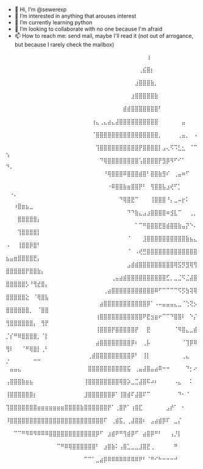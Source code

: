 - 👋 Hi, I’m @sewerexp
- 👀 I’m interested in anything that arouses interest
- 🌱 I’m currently learning python
- 💞️ I’m looking to collaborate with no one because I'm afraid
- 📫 How to reach me: send mail, maybe I'll read it (not out of arrogance, but because I rarely check the mailbox)

  
⠀⠀⠀⠀⠀⠀⠀⠀⠀⠀⠀⠀⠀⠀⠀⠀⠀⠀⠀⠀⠀⠀⠀⠀⠀⠀⠀⠀⠀⠀⠀⠀⠀⠀⠀⠀⢰⠀⠀⠀⠀⠀⠀⠀⠀⠀⠀⠀⠀⠀⠀⠀⠀⠀⠀⠀⠀⠀⠀⠀
⠀⠀⠀⠀⠀⠀⠀⠀⠀⠀⠀⠀⠀⠀⠀⠀⠀⠀⠀⠀⠀⠀⠀⠀⠀⠀⠀⠀⠀⠀⠀⠀⠀⠀⢀⣮⣿⡆⠀⠀⠀⠀⠀⠀⠀⠀⠀⠀⠀⠀⠀⠀⠀⠀⠀⠀⠀⠀⠀⠀
⠀⠀⠀⠀⠀⠀⠀⠀⠀⠀⠀⠀⠀⠀⠀⠀⠀⠀⠀⠀⠀⠀⠀⠀⠀⠀⠀⠀⠀⠀⠀⠀⠀⣰⣿⣿⣿⣷⡀⠀⠀⠀⠀⠀⠀⠀⠀⠀⠀⠀⠀⠀⠀⠀⠀⠀⠀⠀⠀⠀
⠀⠀⠀⠀⠀⠀⠀⠀⠀⠀⠀⠀⠀⠀⠀⠀⠀⠀⠀⠀⠀⠀⠀⠀⠀⠀⠀⠀⠀⠀⠀⠀⣰⣿⣿⣿⣿⣿⣷⠀⠀⠀⠀⠀⠀⠀⠀⠀⠀⠀⠀⠀⠀⠀⠀⠀⠀⠀⠀⠀
⠀⠀⠀⠀⠀⠀⠀⠀⠀⠀⠀⠀⠀⠀⠀⠀⠀⠀⠀⠀⠀⠀⠀⠀⠀⠀⠀⠀⠀⠀⣾⣾⣿⣿⣿⣿⣿⣿⣿⠃⠀⠀⠀⠀⠀⠀⠀⠀⠀⠀⠀⠀⠀⠀⠀⠀⠀⠀⠀⠀
⠀⠀⠀⠀⠀⠀⠀⠀⠀⠀⠀⠀⠀⠀⠀⠀⠀⠀⠀⠀⠀⠀⢰⣄⢀⣄⣴⣄⣼⣿⣿⣿⣿⣿⣿⣿⣿⣿⣿⠀⠀⠀⠀⠀⠀⣤⠀⠀⠀⠀⠀⠀⠀⠀⠀⠀⠀⠀⠀⠀
⠀⠀⠀⠀⠀⠀⠀⠀⠀⠀⠀⠀⠀⠀⠀⠀⠀⠀⠀⠀⠀⠀⠈⣿⣿⣿⣿⣿⣿⣿⣿⣿⣿⣿⣿⣿⣿⣿⣿⡀⠀⠀⠀⠀⢀⣤⡀⠀⠠⠀⠀⠀⠀⠀⠀⠀⠀⠀⠀⠀
⠀⠀⠀⠀⠀⠀⠀⠀⠀⠀⠀⠀⠀⠀⠀⠀⠀⠀⠀⠀⠀⠀⠀⢹⣿⣿⣿⣿⣿⣿⣿⣿⣿⣿⡟⣿⣿⣿⣿⡇⣠⢄⠫⠩⣃⣂⠀⠈⠉⢢⠀⠀⠀⠀⠀⠀⠀⠀⠀⠀
⠀⠀⠀⠀⠀⠀⠀⠀⠀⠀⠀⠀⠀⠀⠀⠀⠀⠀⠀⠀⠀⠀⠀⠀⠙⢿⣿⣿⣿⣿⣿⣿⣿⣿⢡⣿⣿⣿⣿⡟⣻⡿⠻⠋⠊⠁⠀⠀⠀⠙⠄⠀⠀⠀⠀⠀⠀⠀⠀⠀
⠀⠀⠀⠀⠀⠀⠀⠀⠀⠀⠀⠀⠀⠀⠀⠀⠀⠀⠀⠀⠀⠀⠀⠀⠀⠘⢿⣿⣿⣿⠿⣿⣿⣿⣾⣿⠃⣿⣿⣷⣻⠎⠀⢀⣤⠶⠋⠀⠀⠀⠀⠀⠀⠀⠀⠀⠀⠀⠀⠀
⠀⠀⠀⠀⠀⠀⠀⠀⠀⠀⠀⠀⠀⠀⠀⠀⠀⠀⠀⠀⠀⠀⠀⠀⠀⠀⠐⠿⣿⣿⣷⣶⣿⣿⡟⠃⠀⢻⣿⣿⣧⣰⢞⠋⡁⠀⠀⠀⠀⠀⠠⡀⠀⠀⠀⠀⠀⠀⠀⠀
⠀⠀⠀⠀⠀⠀⠀⠀⠀⠀⠀⠀⠀⠀⠀⠀⠀⠀⠀⠀⠀⠀⠀⠀⠀⠀⠀⠀⠀⠙⢿⣿⣟⠉⠀⠀⠀⢸⣿⣿⣿⠘⡄⣀⠤⡖⠅⠀⠀⠀⠀⠰⣿⣶⣦⣀⠀⠀⠀⠀
⠀⠀⠀⠀⠀⠀⠀⠀⠀⠀⠀⠀⠀⠀⠀⠀⠀⠀⠀⠀⠀⠀⠀⠀⠀⠀⠀⠀⠀⠀⠀⠙⠙⣷⣄⣠⣰⣿⣿⣿⣿⠶⣺⣇⠉⠀⠀⢀⡀⠀⠀⠀⣿⣿⣿⣿⣿⡄⠀⠀
⠀⠀⠀⠀⠀⠀⠀⠀⠀⠀⠀⠀⠀⠀⠀⠀⠀⠀⠀⠀⠀⠀⠀⠀⠀⠀⠀⠀⠀⠀⠀⠀⠀⠁⠉⠛⣿⣿⣿⣟⣿⣾⣿⣿⣷⣤⡝⠑⠄⠀⠀⠀⢹⣿⣿⣿⣿⡇⠀⠀
⠀⠀⠀⠀⠀⠀⠀⠀⠀⠀⠀⠀⠀⠀⠀⠀⠀⠀⠀⠀⠀⠀⠀⠀⠀⠀⠀⠀⠀⠀⠀⠈⠀⠀⠀⣸⣿⣿⣿⣿⣿⣿⣿⣿⣿⣿⣷⣦⣄⠠⠀⠀⢸⣿⣿⡿⣿⠃⠀⠀
⠀⠀⠀⠀⠀⠀⠀⠀⠀⠀⠀⠀⠀⠀⠀⠀⠀⠀⠀⠀⠀⠀⠀⠀⠀⠀⠀⠀⠀⠀⠀⠈⠀⠠⢞⣛⣿⣿⣿⣿⣿⣿⣿⣿⣿⣿⣿⣿⣿⣦⣤⣶⣿⣿⣿⣿⣟⡄⠀⠀
⠀⠀⠀⠀⠀⠀⠀⠀⠀⠀⠀⠀⠀⠀⠀⠀⠀⠀⠀⠀⠀⠀⠀⠀⠀⠀⠀⠀⠀⠀⠀⣠⣾⣾⣿⣿⣿⣿⣿⣿⣿⣿⣿⢿⣫⡻⣻⢿⢻⣿⣿⣿⣿⣿⡟⣿⣿⣷⡄⠀
⠀⠀⠀⠀⠀⠀⠀⠀⠀⠀⠀⠀⠀⠀⠀⠀⠀⠀⠀⠀⠀⠀⠀⠀⠀⠀⠀⢀⣤⣴⣾⣿⣿⣿⣿⣿⣿⣿⣿⣿⣿⣋⡀⣀⣈⠫⣈⣼⣿⣿⣿⣿⣿⣿⡣⠘⢻⣞⣿⡄
⠀⠀⠀⠀⠀⠀⠀⠀⠀⠀⠀⠀⠀⠀⠀⠀⠀⠀⠀⠀⠀⠀⠀⠀⠀⢀⣴⣿⣿⣿⣿⣿⣿⣿⣿⣿⣿⣿⠿⠋⠉⠉⠉⠉⠫⡫⣳⢽⢿⣿⣿⣿⣿⣿⣕⠀⠈⢿⣿⣧
⠀⠀⠀⠀⠀⠀⠀⠀⠀⠀⠀⠀⠀⠀⠀⠀⠀⠀⠀⠀⠀⠀⠀⠀⣴⣿⣿⣿⣿⣿⣿⣿⣿⣿⣿⣿⡿⠁⠠⠤⣤⣤⣤⣄⣀⠈⢑⢝⡢⣿⣿⣿⣿⣿⣿⡀⠀⠈⣿⣿
⠀⠀⠀⠀⠀⠀⠀⠀⠀⠀⠀⠀⠀⠀⠀⠀⠀⠀⠀⠀⠀⠀⠀⢰⣿⣿⣿⣿⣿⣿⣿⣿⣿⣿⣿⠟⣟⣲⣶⠖⠉⠉⠙⣿⣿⠇⠀⠑⡌⢻⣿⣿⣿⣿⣿⣿⡄⠀⢻⡟
⠀⠀⠀⠀⠀⠀⠀⠀⠀⠀⠀⠀⠀⠀⠀⠀⠀⠀⠀⠀⠀⠀⠀⢸⣿⣿⣿⡟⣿⣿⣿⣿⣿⡟⠀⠀⣟⠀⠀⠀⠀⠀⠀⠈⠻⣿⣄⣀⣾⡈⡎⠛⠿⣿⣿⣿⣿⡀⠈⡇
⠀⠀⠀⠀⠀⠀⠀⠀⠀⠀⠀⠀⠀⠀⠀⠀⠀⠀⠀⠀⠀⠀⠀⣴⣿⣿⣿⣿⣿⣿⣿⣿⡿⠆⠀⢀⡧⠀⠀⠀⠀⠀⠀⠀⠀⠈⢹⡿⠿⢻⠇⠀⠀⠈⠛⢿⣿⡇⢀⠃
⠀⠀⠀⠀⠀⠀⠀⠀⠀⠀⠀⠀⠀⠀⠀⠀⠀⠀⠀⠀⠀⢀⣾⣿⣿⣿⣿⣿⣿⣿⣿⣿⡿⠃⠀⢸⡇⠀⠀⠀⠀⠀⠀⠀⠀⢀⣄⠀⠀⠌⠀⠀⠀⠀⠀⠀⠉⠉⠀⠀
⠀⣤⣤⣄⠀⠀⠀⠀⠀⠀⠀⠀⠀⠀⠀⠀⠀⠀⠀⠀⠀⣿⣿⣿⣿⣿⣿⣿⣿⣿⣿⣯⠀⢀⣤⣼⣿⣤⣴⠿⠒⠒⠀⠀⠀⠀⠙⡂⠔⠀⠀⠀⠀⠀⠀⠀⠀⠀⠀⠀
⢠⣿⣿⣿⣷⣶⣦⠀⠀⠀⠀⠀⠀⠀⠀⠀⠀⠀⠀⠀⢸⣿⣿⣿⣿⣿⣿⣿⣿⢿⣿⡵⣀⣉⣼⣿⠯⠴⠆⠀⠀⠀⠀⠠⣄⠀⠀⠅⠀⠀⠀⠀⠀⠀⠀⠀⠀⠀⠀⠀
⢸⣿⣿⣿⣿⣿⣿⡆⠀⠀⠀⠀⠀⠀⠀⠀⠀⠀⠀⠀⣸⣿⣿⣿⣿⣿⣿⡿⠁⢸⣿⣾⠏⣼⣿⠏⠉⠀⠀⠀⠀⠀⠀⠀⠙⠂⠈⠀⠀⠀⠀⠀⠀⠀⠀⠀⠀⠀⠀⠀
⢹⣿⣿⣿⣿⣿⣿⣿⣶⣶⣶⣶⣶⣶⣶⣿⣿⣿⣿⣷⣿⣿⣿⣿⣿⣿⡟⠁⢀⣿⡟⠁⢰⣿⣏⠀⠀⠀⠀⠀⠀⣠⡞⠁⠀⠂⠀⠀⠀⠀⠀⠀⠀⠀⠀⠀⠀⠀⠀⠀
⠸⣿⣿⣿⣿⣿⣿⣿⣿⣿⣿⣿⣿⣿⣿⣿⣿⣿⣿⣿⣿⣿⣿⣿⣿⠏⠀⢀⣾⣯⡀⢀⣼⣿⣿⠆⠀⣠⣴⣾⡿⠏⠀⣀⡌⠀⠀⠀⠀⠀⠀⠀⠀⠀⠀⠀⠀⠀⠀⠀
⠀⠀⠉⠉⠛⠻⠿⠻⠿⠿⠿⣿⣿⣿⣿⣿⣿⣿⣿⣿⣿⣿⣿⡿⠋⠀⣰⣾⠟⠛⢻⣾⡿⠋⠀⣴⣿⡿⠛⠃⠀⠀⢠⡘⡇⠀⠀⠀⠀⠀⠀⠀⠀⠀⠀⠀⠀⠀⠀⠀
⠀⠀⠀⠀⠀⠀⠀⠀⠀⠀⠀⠀⠀⠉⠛⠿⢿⣿⣿⣿⣿⣿⣿⠃⠀⣰⣿⣷⠅⢠⣿⣁⣀⣀⣸⣿⣟⢀⠀⠀⠀⠀⠀⠛⠀⠀⠀⠀⠀⠀⠀⠀⠀⠀⠀⠀⠀⠀⠀⠀
⠀⠀⠀⠀⠀⠀⠀⠀⠀⠀⠀⠀⠀⠀⠀⠀⠀⠀⠀⠀⠉⠉⠁⣀⣴⡿⠿⠿⠿⠿⠿⠿⠿⠿⠟⠃⠈⠛⠊⠓⠒⠒⠒⠚⠀⠀⠀⠀⠀⠀⠀⠀⠀⠀⠀⠀⠀⠀⠀⠀

